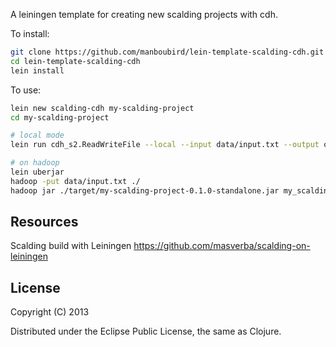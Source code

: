 A leiningen template for creating new scalding projects with cdh.

To install:

```bash
git clone https://github.com/manboubird/lein-template-scalding-cdh.git 
cd lein-template-scalding-cdh
lein install
```

To use:

```bash
lein new scalding-cdh my-scalding-project
cd my-scalding-project

# local mode
lein run cdh_s2.ReadWriteFile --local --input data/input.txt --output output.tsv

# on hadoop
lein uberjar
hadoop -put data/input.txt ./
hadoop jar ./target/my-scalding-project-0.1.0-standalone.jar my_scalding_project.ReadWriteFile --hdfs --input input.txt --output output.tsv
```

## Resources

Scalding build with Leiningen
https://github.com/masverba/scalding-on-leiningen

## License

Copyright (C) 2013

Distributed under the Eclipse Public License, the same as Clojure.

